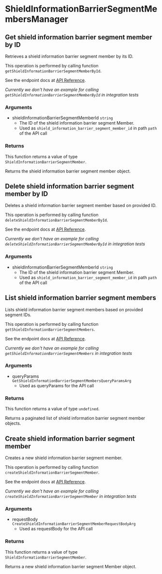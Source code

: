 # ShieldInformationBarrierSegmentMembersManager

## Get shield information barrier segment member by ID

Retrieves a shield information barrier
segment member by its ID.

This operation is performed by calling function `getShieldInformationBarrierSegmentMemberById`.

See the endpoint docs at
[API Reference](https://developer.box.com/reference/get-shield-information-barrier-segment-members-id/).

*Currently we don't have an example for calling `getShieldInformationBarrierSegmentMemberById` in integration tests*

### Arguments

- shieldInformationBarrierSegmentMemberId `string`
  - The ID of the shield information barrier segment Member.
  - Used as `shield_information_barrier_segment_member_id` in path `path` of the API call


### Returns

This function returns a value of type `ShieldInformationBarrierSegmentMember`.

Returns the shield information barrier segment member object.


## Delete shield information barrier segment member by ID

Deletes a shield information barrier
segment member based on provided ID.

This operation is performed by calling function `deleteShieldInformationBarrierSegmentMemberById`.

See the endpoint docs at
[API Reference](https://developer.box.com/reference/delete-shield-information-barrier-segment-members-id/).

*Currently we don't have an example for calling `deleteShieldInformationBarrierSegmentMemberById` in integration tests*

### Arguments

- shieldInformationBarrierSegmentMemberId `string`
  - The ID of the shield information barrier segment Member.
  - Used as `shield_information_barrier_segment_member_id` in path `path` of the API call


## List shield information barrier segment members

Lists shield information barrier segment members
based on provided segment IDs.

This operation is performed by calling function `getShieldInformationBarrierSegmentMembers`.

See the endpoint docs at
[API Reference](https://developer.box.com/reference/get-shield-information-barrier-segment-members/).

*Currently we don't have an example for calling `getShieldInformationBarrierSegmentMembers` in integration tests*

### Arguments

- queryParams `GetShieldInformationBarrierSegmentMembersQueryParamsArg`
  - Used as queryParams for the API call


### Returns

This function returns a value of type `undefined`.

Returns a paginated list of
shield information barrier segment member objects.


## Create shield information barrier segment member

Creates a new shield information barrier segment member.

This operation is performed by calling function `createShieldInformationBarrierSegmentMember`.

See the endpoint docs at
[API Reference](https://developer.box.com/reference/post-shield-information-barrier-segment-members/).

*Currently we don't have an example for calling `createShieldInformationBarrierSegmentMember` in integration tests*

### Arguments

- requestBody `CreateShieldInformationBarrierSegmentMemberRequestBodyArg`
  - Used as requestBody for the API call


### Returns

This function returns a value of type `ShieldInformationBarrierSegmentMember`.

Returns a new shield information barrier segment Member object.


